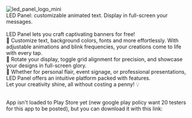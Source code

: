 ![led_panel_logo_mini](https://github.com/Mazer11/LED_Panel/assets/86118013/a34b4ee3-a0f0-412a-a498-15e5bc1b3513)
</br>
LED Panel: customizable animated text. Display in full-screen your messages.
</br></br>
LED Panel lets you craft captivating banners for free! </br>
🌟 Customize text, background colors, fonts and more effortlessly. With adjustable animations and blink frequencies, your creations come to life with every tap.</br>
🎨 Rotate your display, toggle grid alignment for precision, and showcase your designs in full-screen glory.</br>
📱 Whether for personal flair, event signage, or professional presentations, LED Panel offers an intuitive platform packed with features. </br>
Let your creativity shine, all without costing a penny! 💡</br></br>

App isn't loaded to Play Store yet (new google play policy want 20 testers for this app to be posted), but you can download it with this link: 
